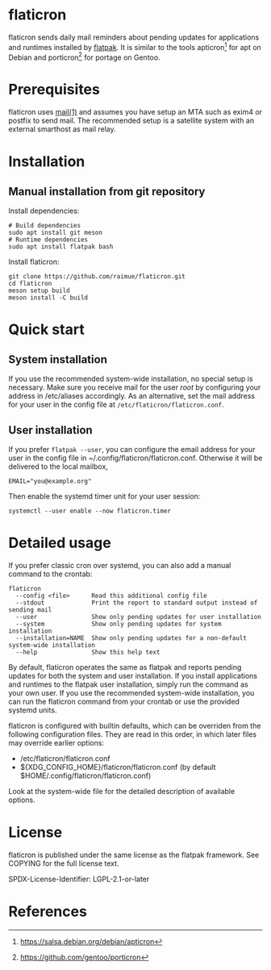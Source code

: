 # flaticron

flaticron sends daily mail reminders about pending updates for applications and runtimes installed by [flatpak](https://flatpak.org/). It is similar to the tools apticron[^apticron] for apt on Debian and porticron[^porticron] for portage on Gentoo.

# Prerequisites

flaticron uses [mail(1)](https://manpages.debian.org/stable/bsd-mailx/mail.1.en.html) and assumes you have setup an MTA such as exim4 or postfix to send mail. The recommended setup is a satellite system with an external smarthost as mail relay.

# Installation

## Manual installation from git repository

Install dependencies:
```
# Build dependencies
sudo apt install git meson
# Runtime dependencies
sudo apt install flatpak bash
```

Install flaticron:
```
git clone https://github.com/raimue/flaticron.git
cd flaticron
meson setup build
meson install -C build
```

# Quick start

## System installation

If you use the recommended system-wide installation, no special setup is necessary. Make sure you receive mail for the user *root* by configuring your address in /etc/aliases accordingly. As an alternative, set the mail address for your user in the config file at `/etc/flaticron/flaticron.conf`.

## User installation

If you prefer `flatpak --user`, you can configure the email address for your user in the config file in ~/.config/flaticron/flaticron.conf. Otherwise it will be delivered to the local mailbox,

```
EMAIL="you@example.org"
```

Then enable the systemd timer unit for your user session:
```
systemctl --user enable --now flaticron.timer
```

# Detailed usage

If you prefer classic cron over systemd, you can also add a manual command to the crontab:

```
flaticron
  --config <file>      Read this additional config file
  --stdout             Print the report to standard output instead of sending mail
  --user               Show only pending updates for user installation
  --system             Show only pending updates for system installation
  --installation=NAME  Show only pending updates for a non-default system-wide installation
  --help               Show this help text
```

By default, flaticron operates the same as flatpak and reports pending updates for both the system and user installation. If you install applications and runtimes to the flatpak user installation, simply run the command as your own user. If you use the recommended system-wide installation, you can run the flaticron command from your crontab or use the provided systemd units.

flaticron is configured with builtin defaults, which can be overriden from the following configuration files. They are read in this order, in which later files may override earlier options:

  - /etc/flaticron/flaticron.conf
  - ${XDG\_CONFIG\_HOME}/flaticron/flaticron.conf (by default $HOME/.config/flaticron/flaticron.conf)

Look at the system-wide file for the detailed description of available options.

# License

flaticron is published under the same license as the flatpak framework. See COPYING for the full license text.

SPDX-License-Identifier: LGPL-2.1-or-later

# References

[^apticron]: https://salsa.debian.org/debian/apticron
[^porticron]: https://github.com/gentoo/porticron

[modeline]: # ( vim: set et sw=2 ts=2 tw=0 wrap: )
